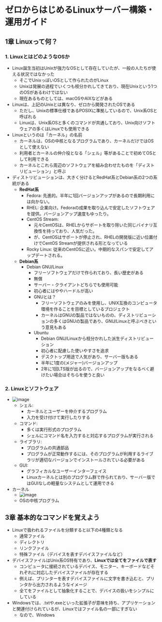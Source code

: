 # ゼロからはじめるLinuxサーバー構築・運用ガイド

## 1章 Linuxって何？

### 1. LinuxとはどのようなOSか

- Linux誕生当初はUnixが強力なOSとして存在していたが、一般の人たちが使える状況ではなかった
  - そこでUnixっぽいOSとして作られたのがLinux
  - Unixは発展の過程でいくつも枝分かれしてきており、現在Unixという1つのOSがあるわけではない
  - 現在あるものとしては、macOSやAIXなどがある
- Linuxは、上記のUnixとは異なり、ゼロから開発されたOSである
  - ただし、Unixの標準仕様であるPOSIXに準拠しているので、Unix系OSと呼ばれる
  - Linuxは、Unix系OSと多くのコマンドが共通しており、Unix向けソフトウェアの多くはLinuxでも使用できる
- Linuxというのは「カーネル」の名前
  - カーネルは、OSの中核となるプログラムであり、カーネルだけではOSとして使えない
  - 利用者とカーネルの仲介役となる「シェル」等があることで初めてOSとして利用できる
  - カーネルとこれら周辺のソフトウェアを組み合わせたものを「ディストリビューション」と呼ぶ
- ディストリビューションは、大きく分けるとRedHat系とDebian系の2つの系統がある
  - **RedHat系**
    - Fedora: 先進的。半年に1回バージョンアップがあるので長期利用には向かない。
    - RHEL: 企業向け。Fedoraの成果を取り込んで安定したソフトウェアを提供。バージョンアップ速度もゆったり。
    - CentOS Stream: 
      - 元々CentOSは、RHELからサポートを取り除いた同じバイナリ互換性を持っており、人気だった。
      - が、CentOSはサポートが停止され、RHELの開発版に近い位置付けでCentOS Streamが提供される形となっている
    - Rocky Linux: 従来のCentOSに近い。中期的なスパンで安定してアップデートされる。
  - **Debian系**
    - Debian GNU/Linux
      - フリーソフトウェアだけで作られており、長い歴史がある
      - 無償
      - サーバー・クライアントどちらでも使用可能
      - 初心者にはややハードルが高い
      - GNUとは？
        - フリーソフトウェアのみを使用し、UNIX互換のコンピュータ環境を作ることを目標としているプロジェクト
        - カーネルはGNUの製品ではないものの、ディストリビューションの多くはGNUの製品であり、GNU/Linuxと呼ぶべきという意見もある
      - Ubuntu
        - Debian GNU/Linuxから枝分かれした派生ディストリビューション
        - 初心者に配慮した使いやすさを追求
        - デスクトップ用途で人気があり、サーバー版もある
        - 半年に1度の(メジャー)バージョンアップ
        - 2年に1回LTS版が出るので、バージョンアップをなるべく避けたい場合はそちらを使うと良い

### 2. Linuxとソフトウェア

- ![image](https://www.pc-koubou.jp/magazine/wp-content/uploads/2019/03/iiyama_linux_01.png)
  - シェル:
    - カーネルとユーザーを仲介するプログラム
    - 入力を受け付けて実行したりする
  - コマンド:
    - 多くは実行形式のプログラム
    - シェルにコマンド名を入力すると対応するプログラムが実行される
  - ライブラリ:
    - プログラムの共通部品
    - プログラムが正常動作するには、そのプログラムが利用するライブラリが適切なバージョンでインストールされている必要がある
  - GUI:
    - グラフィカルなユーザーインターフェイス
    - Linuxカーネルとは別のプログラム群で作られており、サーバー版ではGUIなしの軽量なシステムとして運用できる
- カーネル
  - ![image](https://cdn-xtech.nikkei.com/atcl/nxt/column/18/02898/072200001/zu02.jpg?__scale=w:500,h:273&_sh=0f1067090c)
  - OSの中核プログラム

## 3章 基本的なコマンドを覚えよう

- Linuxで扱われるファイルを分類すると以下の4種類となる
  - 通常ファイル
  - ディレクトリ
  - リンクファイル
  - 特殊ファイル（デバイスを表すデバイスファイルなど）
- デバイスファイルはUnix系OS特有であり、**Linuxでは全てをファイルで表す**
  - コンピュータに接続されているデバイス、モニター、キーボードなどそれぞれに対応したデバイスファイルが存在する
  - 例えば、プリンターを表すデバイスファイルに文字を書き込むと、プリンタから出力されるようなイメージ
  - 全てをファイルとして抽象化することで、デバイスの扱いをシンプルにしている
- Windowsでは、.txtや.exeといった拡張子が意味を持ち、アプリケーションと関連付けられているが、Linuxではファイル名の一部にすぎない
  - なので、Windows
